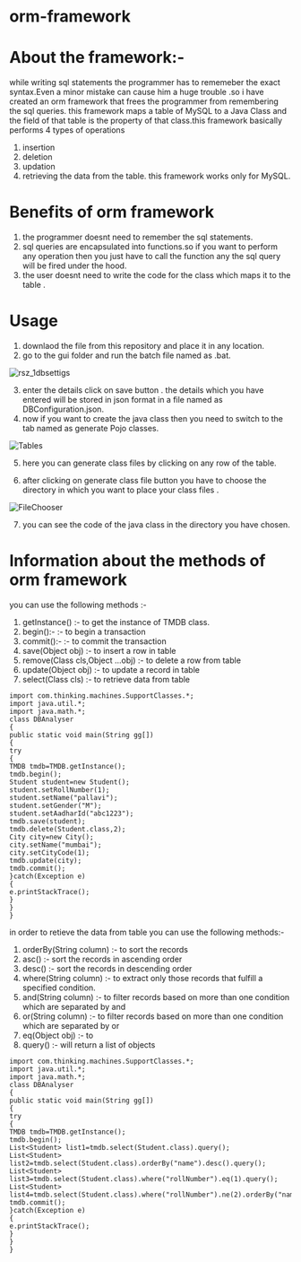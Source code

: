 # orm-framework
# About the framework:-
while writing sql statements the programmer  has to rememeber the exact syntax.Even a minor mistake can cause him a huge trouble .so i have created an orm framework
that frees the programmer from remembering the sql queries. this framework maps a table of MySQL to a Java Class and the  field of that table is the property of that class.this framework basically  performs 4 types of operations 
1) insertion
2) deletion
3) updation
4) retrieving the data from the table.
this framework works only for MySQL.

# Benefits of orm framework
1) the programmer doesnt need to remember the sql statements.
2) sql queries are encapsulated into functions.so if you want to perform any operation then you just have to call the function any the sql query will be fired under the hood.
3) the user doesnt need to write the code for the class which maps it to the table .

# Usage
1) downlaod the  file from this repository and place it in any location.
2) go to the gui folder and run the batch file named as .bat.

![rsz_1dbsettigs](https://user-images.githubusercontent.com/66680113/87186074-73e89b00-c308-11ea-9262-b9ddfd4298ac.png)

3) enter the details click on save button . the details which you have entered will be stored in json format in a file named as DBConfiguration.json.
4) now if you want to create the java class then you need to switch to the tab named as generate Pojo classes.

![Tables](https://user-images.githubusercontent.com/66680113/87187659-2a4d7f80-c30b-11ea-904d-deeb7e600f8a.png)

5) here you can generate class files by clicking on any row of the table.

6) after clicking on generate class file button you have to choose the directory in which you want to place your class files .

![FileChooser](https://user-images.githubusercontent.com/66680113/87188010-b95a9780-c30b-11ea-906a-51c8fedead5a.png)

7) you can see the code of the java class in the directory you have chosen.


# Information about the methods of orm framework

you can use the following methods :- 
1) getInstance() :- to get the instance of TMDB class.
2) begin():-     :- to begin a transaction 
3) commit():-    :- to commit the transaction
4) save(Object obj) :- to insert a row in table
5) remove(Class cls,Object ...obj) :- to delete a row from table
6) update(Object obj)  :- to update a record in table 
7) select(Class cls) :- to retrieve data from table

```
import com.thinking.machines.SupportClasses.*;
import java.util.*;
import java.math.*;
class DBAnalyser
{
public static void main(String gg[])
{
try
{
TMDB tmdb=TMDB.getInstance();
tmdb.begin();
Student student=new Student();
student.setRollNumber(1);
student.setName("pallavi");
student.setGender("M");
student.setAadharId("abc1223");
tmdb.save(student);
tmdb.delete(Student.class,2);
City city=new City();
city.setName("mumbai");
city.setCityCode(1);
tmdb.update(city);
tmdb.commit();    
}catch(Exception e)
{ 
e.printStackTrace();
}
}
}
```
in order to retieve the data from table you can use the following methods:-
1) orderBy(String column) :- to sort the records
2) asc()                  :- sort the records in ascending order
3) desc()                 :- sort the records in descending order
4) where(String column)   :- to extract only those records that fulfill a specified condition. 
5) and(String column)     :- to  filter records based on more than one condition which  are separated by and
6) or(String column)      :- to  filter records based on more than one condition which are separated by or
7) eq(Object obj)         :- to  
8) query()                :- will return a list of objects 

```
import com.thinking.machines.SupportClasses.*;
import java.util.*;
import java.math.*;
class DBAnalyser
{
public static void main(String gg[])
{
try
{
TMDB tmdb=TMDB.getInstance();
tmdb.begin();
List<Student> list1=tmdb.select(Student.class).query();
List<Student> list2=tmdb.select(Student.class).orderBy("name").desc().query();
List<Student> list3=tmdb.select(Student.class).where("rollNumber").eq(1).query();
List<Student> list4=tmdb.select(Student.class).where("rollNumber").ne(2).orderBy("name").query();
tmdb.commit();    
}catch(Exception e)
{ 
e.printStackTrace();
}
}
}
```






















